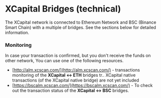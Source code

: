 # XCapital Bridges \(technical\)

The XCapital network is connected to Ethereum Network and BSC \(Binance Smart Chain\) with a multiple of bridges. See the sections below for detailed information.

### Monitoring

In case your transaction is confirmed, but you don't receive the funds on other network, You can use one of the following resources.

* [http://alm.xcscan.com/](http://alm.xcscan.com/) - transactions monitoring of the **XCapital &lt;-&gt; ETH** bridges tr.. XCapital native transactions \(of the XCapital native bridge\) are not yet included
* [https://bscalm.xcscan.com/](https://bscalm.xcscan.com/) - To check out the transaction status of the **XCapital &lt;-&gt; BSC** bridges.

